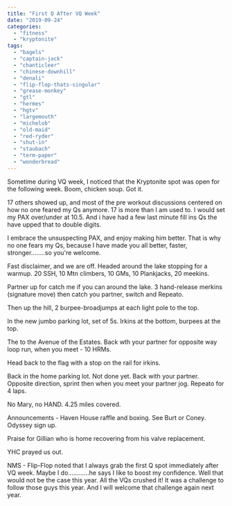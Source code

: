 ```yaml
---
title: "First Q After VQ Week"
date: "2019-09-24"
categories: 
  - "fitness"
  - "kryptonite"
tags: 
  - "bagels"
  - "captain-jack"
  - "chanticleer"
  - "chinese-downhill"
  - "denali"
  - "flip-flop-thats-singular"
  - "grease-monkey"
  - "gtl"
  - "hermes"
  - "hgtv"
  - "largemouth"
  - "michelob"
  - "old-maid"
  - "red-ryder"
  - "shut-in"
  - "staubach"
  - "term-paper"
  - "wonderbread"
---
```


Sometime during VQ week, I noticed that the Kryptonite spot was open for the following week. Boom, chicken soup. Got it.

17 others showed up, and most of the pre workout discussions centered on how no one feared my Qs anymore. 17 is more than I am used to. I would set my PAX over/under at 10.5. And i have had a few last minute fill ins Qs the have upped that to double digits.

I embrace the unsuspecting PAX, and enjoy making him better. That is why no one fears my Qs, because I have made you all better, faster, stronger........so you're welcome.

Fast disclaimer, and we are off. Headed around the lake stopping for a warmup. 20 SSH, 10 Mtn climbers, 10 GMs, 10 Plankjacks, 20 meekins.

Partner up for catch me if you can around the lake. 3 hand-release merkins (signature move) then catch you partner, switch and Repeato.

Then up the hill, 2 burpee-broadjumps at each light pole to the top.

In the new jumbo parking lot, set of 5s. Irkins at the bottom, burpees at the top.

The to the Avenue of the Estates. Back wth your partner for opposite way loop run, when you meet - 10 HRMs.

Head back to the flag with a stop on the rail for irkins.

Back in the home parking lot. Not done yet. Back with your partner. Opposite direction, sprint then when you meet your partner jog. Repeato for 4 laps.

No Mary, no HAND. 4.25 miles covered.

Announcements - Haven House raffle and boxing. See Burt or Coney. Odyssey sign up.

Praise for Gillian who is home recovering from his valve replacement.

YHC prayed us out.

NMS - Flip-Flop noted that I always grab the first Q spot immediately after VQ week. Maybe I do............he says I like to boost my confidence. Well that would not be the case this year. All the VQs crushed it! It was a challenge to follow those guys this year. And I will welcome that challenge again next year.
